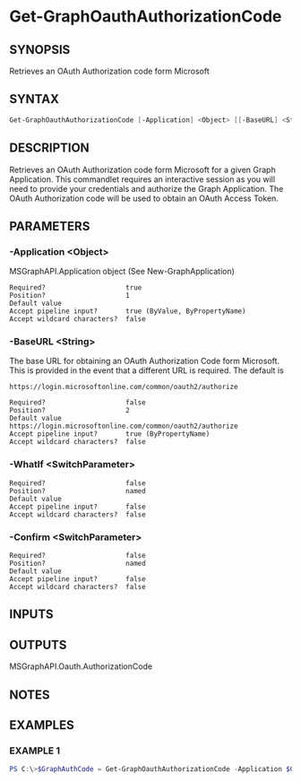 ﻿# Get-GraphOauthAuthorizationCode
## SYNOPSIS
Retrieves an OAuth Authorization code form Microsoft
## SYNTAX
```powershell
Get-GraphOauthAuthorizationCode [-Application] <Object> [[-BaseURL] <String>] [-WhatIf] [-Confirm] [<CommonParameters>]
```
## DESCRIPTION
Retrieves an OAuth Authorization code form Microsoft for a given Graph Application. This commandlet requires an interactive session as you will need to provide your credentials and authorize the Graph Application. The OAuth Authorization code will be used to obtain an OAuth Access Token.
## PARAMETERS
### -Application &lt;Object&gt;
MSGraphAPI.Application object (See New-GraphApplication)
```
Required?                    true
Position?                    1
Default value
Accept pipeline input?       true (ByValue, ByPropertyName)
Accept wildcard characters?  false
```
### -BaseURL &lt;String&gt;
The base URL for obtaining an OAuth Authorization Code form Microsoft. This is provided in the event that a different URL is required. The default is 

    https://login.microsoftonline.com/common/oauth2/authorize
```
Required?                    false
Position?                    2
Default value                https://login.microsoftonline.com/common/oauth2/authorize
Accept pipeline input?       true (ByPropertyName)
Accept wildcard characters?  false
```
### -WhatIf &lt;SwitchParameter&gt;

```
Required?                    false
Position?                    named
Default value
Accept pipeline input?       false
Accept wildcard characters?  false
```
### -Confirm &lt;SwitchParameter&gt;

```
Required?                    false
Position?                    named
Default value
Accept pipeline input?       false
Accept wildcard characters?  false
```
## INPUTS

## OUTPUTS
MSGraphAPI.Oauth.AuthorizationCode
## NOTES

## EXAMPLES
### EXAMPLE 1
```powershell
PS C:\>$GraphAuthCode = Get-GraphOauthAuthorizationCode -Application $GraphApp
```


